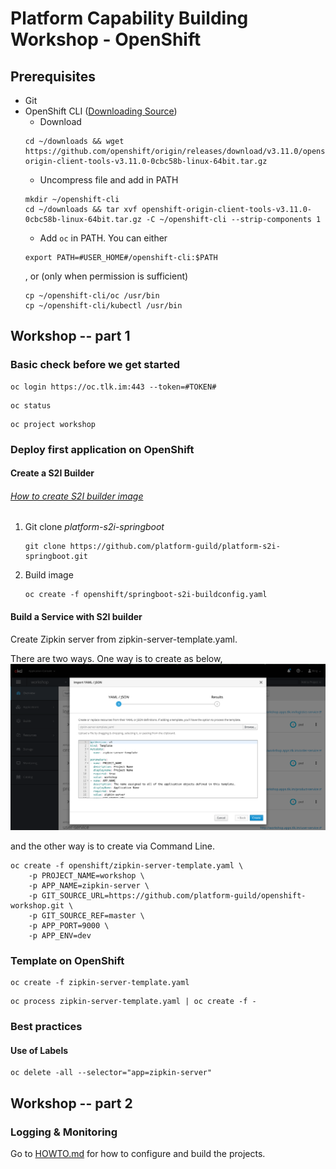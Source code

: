 # Platform Capability Building Workshop - OpenShift

## Prerequisites
* Git
* OpenShift CLI ([Downloading Source](https://github.com/openshift/origin/releases/))
  * Download  
  ```console 
  cd ~/downloads && wget https://github.com/openshift/origin/releases/download/v3.11.0/openshift-origin-client-tools-v3.11.0-0cbc58b-linux-64bit.tar.gz
    ```
  * Uncompress file and add in PATH
  ```console
  mkdir ~/openshift-cli
  cd ~/downloads && tar xvf openshift-origin-client-tools-v3.11.0-0cbc58b-linux-64bit.tar.gz -C ~/openshift-cli --strip-components 1
  ``` 
  * Add ```oc``` in PATH. You can either
  ```console
  export PATH=#USER_HOME#/openshift-cli:$PATH
  ``` 
  , or (only when permission is sufficient)
  ```console
  cp ~/openshift-cli/oc /usr/bin  
  cp ~/openshift-cli/kubectl /usr/bin
  ```


## Workshop -- part 1

### Basic check before we get started
```console
oc login https://oc.tlk.im:443 --token=#TOKEN#
```

```console
oc status
```

```console
oc project workshop
```

### Deploy first application on OpenShift

#### Create a S2I Builder
###### [How to create S2I builder image](https://blog.openshift.com/create-s2i-builder-image/)
1. Git clone *platform-s2i-springboot*
    ```console
    git clone https://github.com/platform-guild/platform-s2i-springboot.git
    ```
2. Build image
    ```console
    oc create -f openshift/springboot-s2i-buildconfig.yaml  
    ```
#### Build a Service with S2I builder
Create Zipkin server from zipkin-server-template.yaml. 
    
There are two ways. One way is to create as below,   
![Console way](images/console-template-to-create.png)
    
and the other way is to create via Command Line.
```console
oc create -f openshift/zipkin-server-template.yaml \
    -p PROJECT_NAME=workshop \ 
    -p APP_NAME=zipkin-server \
    -p GIT_SOURCE_URL=https://github.com/platform-guild/openshift-workshop.git \
    -p GIT_SOURCE_REF=master \
    -p APP_PORT=9000 \
    -p APP_ENV=dev
```

### Template on OpenShift
```console
oc create -f zipkin-server-template.yaml
```
```console
oc process zipkin-server-template.yaml | oc create -f -
```

### Best practices
#### Use of Labels
```console
oc delete -all --selector="app=zipkin-server"
```

## Workshop -- part 2



### Logging & Monitoring

Go to [HOWTO.md](HOWTO.md) for how to configure and build the projects.